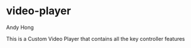 # video-player
Andy Hong

This is a Custom Video Player that contains all the key controller features